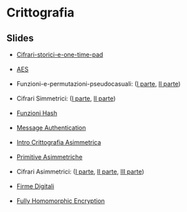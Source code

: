 # Crittografia



## Slides

<ul>
<li><a href="https://catalano.dmi.unict.it/wp-content/uploads/2.Cifrari-Storici-e-One-Time-Pad.pdf">Cifrari-storici-e-one-time-pad</a></li><br>
    <li><a href="https://catalano.dmi.unict.it/wp-content/uploads/3.Cifrari-a-blocchi-AES.pdf">AES</a></li><br>
    <li>Funzioni-e-permutazioni-pseudocasuali: (<a href="https://catalano.dmi.unict.it/wp-content/uploads/4.Funzioni-e-Permutazioni-Pseudocasuali-Prima-parte.pdf">I parte</a>, <a href="https://catalano.dmi.unict.it/wp-content/uploads/5.Funzioni-e-Perm.-Pseudocasuali-II-Parte.pdf">II parte</a>) </li><br>
<li>Cifrari Simmetrici: (<a href="https://catalano.dmi.unict.it/wp-content/uploads/6.Cifrari-Simmetrici-I-parte.pdf">I parte</a>, <a href="https://catalano.dmi.unict.it/wp-content/uploads/7.Cifrari-Simmetrici-II-PArte.pdf">II parte</a>)</li><br>
<li><a href="https://catalano.dmi.unict.it/wp-content/uploads/8.Funzioni-Hash-2.pdf">Funzioni Hash</a></li><br>
<li><a href="https://catalano.dmi.unict.it/wp-content/uploads/9.Message-Authentication.pdf">Message Authentication</a></li><br>
<li><a href="https://catalano.dmi.unict.it/wp-content/uploads/10.IntroCrittografiaAsimmetrica.pdf">Intro Crittografia Asimmetrica</a></li><br>
<li><a href="https://catalano.dmi.unict.it/wp-content/uploads/11.Primitive-Asimmetriche.pdf">Primitive Asimmetriche</a></li><br>
<li>Cifrari Asimmetrici: (<a href="https://catalano.dmi.unict.it/wp-content/uploads/12.Cifrari-Asimmetrici-Prima-Parte.pdf">I parte</a>, <a href="https://catalano.dmi.unict.it/wp-content/uploads/13.Il-Cifrario-Paillier.pdf">II parte</a>, <a href="https://catalano.dmi.unict.it/wp-content/uploads/14.OAEPIBE.pdf">III parte</a>)</li><br>
<li><a href="https://catalano.dmi.unict.it/wp-content/uploads/15.Firme-Digitali.pdf">Firme Digitali</a></li><br> 
<li><a href="https://catalano.dmi.unict.it/wp-content/uploads/FHE.pdf">Fully Homomorphic Encryption</a></li><br>
</ul>
